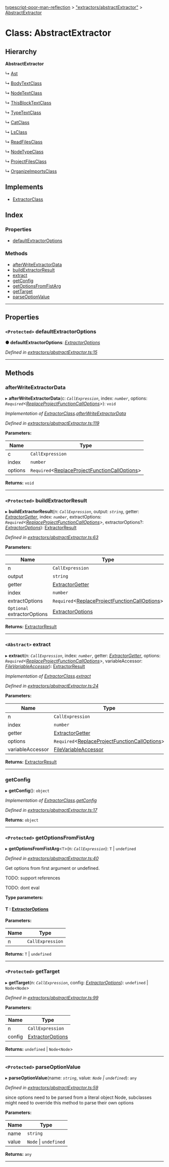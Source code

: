 [typescript-poor-man-reflection](../README.md) > ["extractors/abstractExtractor"](../modules/_extractors_abstractextractor_.md) > [AbstractExtractor](../classes/_extractors_abstractextractor_.abstractextractor.md)

# Class: AbstractExtractor

## Hierarchy

**AbstractExtractor**

↳  [Ast](_extractors_source_printast_.ast.md)

↳  [BodyTextClass](_extractors_basic_bodytext_.bodytextclass.md)

↳  [NodeTextClass](_extractors_basic_nodetext_.nodetextclass.md)

↳  [ThisBlockTextClass](_extractors_basic_thisblocktext_.thisblocktextclass.md)

↳  [TypeTextClass](_extractors_basic_typetext_.typetextclass.md)

↳  [CatClass](_extractors_fs_cat_.catclass.md)

↳  [LsClass](_extractors_fs_ls_.lsclass.md)

↳  [ReadFilesClass](_extractors_fs_readfiles_.readfilesclass.md)

↳  [NodeTypeClass](_extractors_source_nodetype_.nodetypeclass.md)

↳  [ProjectFilesClass](_extractors_source_projectfiles_.projectfilesclass.md)

↳  [OrganizeImportsClass](_extractors_source_organizeimports_.organizeimportsclass.md)

## Implements

* [ExtractorClass](../interfaces/_types_.extractorclass.md)

## Index

### Properties

* [defaultExtractorOptions](_extractors_abstractextractor_.abstractextractor.md#defaultextractoroptions)

### Methods

* [afterWriteExtractorData](_extractors_abstractextractor_.abstractextractor.md#afterwriteextractordata)
* [buildExtractorResult](_extractors_abstractextractor_.abstractextractor.md#buildextractorresult)
* [extract](_extractors_abstractextractor_.abstractextractor.md#extract)
* [getConfig](_extractors_abstractextractor_.abstractextractor.md#getconfig)
* [getOptionsFromFistArg](_extractors_abstractextractor_.abstractextractor.md#getoptionsfromfistarg)
* [getTarget](_extractors_abstractextractor_.abstractextractor.md#gettarget)
* [parseOptionValue](_extractors_abstractextractor_.abstractextractor.md#parseoptionvalue)

---

## Properties

<a id="defaultextractoroptions"></a>

### `<Protected>` defaultExtractorOptions

**● defaultExtractorOptions**: *[ExtractorOptions](../interfaces/_types_.extractoroptions.md)*

*Defined in [extractors/abstractExtractor.ts:15](https://github.com/cancerberoSgx/typescript-poor-man-reflection/blob/7a14814/src/extractors/abstractExtractor.ts#L15)*

___

## Methods

<a id="afterwriteextractordata"></a>

###  afterWriteExtractorData

▸ **afterWriteExtractorData**(c: *`CallExpression`*, index: *`number`*, options: *`Required`<[ReplaceProjectFunctionCallOptions](../interfaces/_types_.replaceprojectfunctioncalloptions.md)>*): `void`

*Implementation of [ExtractorClass](../interfaces/_types_.extractorclass.md).[afterWriteExtractorData](../interfaces/_types_.extractorclass.md#afterwriteextractordata)*

*Defined in [extractors/abstractExtractor.ts:119](https://github.com/cancerberoSgx/typescript-poor-man-reflection/blob/7a14814/src/extractors/abstractExtractor.ts#L119)*

**Parameters:**

| Name | Type |
| ------ | ------ |
| c | `CallExpression` |
| index | `number` |
| options | `Required`<[ReplaceProjectFunctionCallOptions](../interfaces/_types_.replaceprojectfunctioncalloptions.md)> |

**Returns:** `void`

___
<a id="buildextractorresult"></a>

### `<Protected>` buildExtractorResult

▸ **buildExtractorResult**(n: *`CallExpression`*, output: *`string`*, getter: *[ExtractorGetter](../modules/_types_.md#extractorgetter)*, index: *`number`*, extractOptions: *`Required`<[ReplaceProjectFunctionCallOptions](../interfaces/_types_.replaceprojectfunctioncalloptions.md)>*, extractorOptions?: *[ExtractorOptions](../interfaces/_types_.extractoroptions.md)*): [ExtractorResult](../interfaces/_types_.extractorresult.md)

*Defined in [extractors/abstractExtractor.ts:63](https://github.com/cancerberoSgx/typescript-poor-man-reflection/blob/7a14814/src/extractors/abstractExtractor.ts#L63)*

**Parameters:**

| Name | Type |
| ------ | ------ |
| n | `CallExpression` |
| output | `string` |
| getter | [ExtractorGetter](../modules/_types_.md#extractorgetter) |
| index | `number` |
| extractOptions | `Required`<[ReplaceProjectFunctionCallOptions](../interfaces/_types_.replaceprojectfunctioncalloptions.md)> |
| `Optional` extractorOptions | [ExtractorOptions](../interfaces/_types_.extractoroptions.md) |

**Returns:** [ExtractorResult](../interfaces/_types_.extractorresult.md)

___
<a id="extract"></a>

### `<Abstract>` extract

▸ **extract**(n: *`CallExpression`*, index: *`number`*, getter: *[ExtractorGetter](../modules/_types_.md#extractorgetter)*, options: *`Required`<[ReplaceProjectFunctionCallOptions](../interfaces/_types_.replaceprojectfunctioncalloptions.md)>*, variableAccessor: *[FileVariableAccessor](../modules/_types_.md#filevariableaccessor)*): [ExtractorResult](../interfaces/_types_.extractorresult.md)

*Implementation of [ExtractorClass](../interfaces/_types_.extractorclass.md).[extract](../interfaces/_types_.extractorclass.md#extract)*

*Defined in [extractors/abstractExtractor.ts:24](https://github.com/cancerberoSgx/typescript-poor-man-reflection/blob/7a14814/src/extractors/abstractExtractor.ts#L24)*

**Parameters:**

| Name | Type |
| ------ | ------ |
| n | `CallExpression` |
| index | `number` |
| getter | [ExtractorGetter](../modules/_types_.md#extractorgetter) |
| options | `Required`<[ReplaceProjectFunctionCallOptions](../interfaces/_types_.replaceprojectfunctioncalloptions.md)> |
| variableAccessor | [FileVariableAccessor](../modules/_types_.md#filevariableaccessor) |

**Returns:** [ExtractorResult](../interfaces/_types_.extractorresult.md)

___
<a id="getconfig"></a>

###  getConfig

▸ **getConfig**(): `object`

*Implementation of [ExtractorClass](../interfaces/_types_.extractorclass.md).[getConfig](../interfaces/_types_.extractorclass.md#getconfig)*

*Defined in [extractors/abstractExtractor.ts:17](https://github.com/cancerberoSgx/typescript-poor-man-reflection/blob/7a14814/src/extractors/abstractExtractor.ts#L17)*

**Returns:** `object`

___
<a id="getoptionsfromfistarg"></a>

### `<Protected>` getOptionsFromFistArg

▸ **getOptionsFromFistArg**<`T`>(n: *`CallExpression`*): `T` \| `undefined`

*Defined in [extractors/abstractExtractor.ts:40](https://github.com/cancerberoSgx/typescript-poor-man-reflection/blob/7a14814/src/extractors/abstractExtractor.ts#L40)*

Get options from first argument or undefined.

TODO: support references

TODO: dont eval

**Type parameters:**

#### T :  [ExtractorOptions](../interfaces/_types_.extractoroptions.md)
**Parameters:**

| Name | Type |
| ------ | ------ |
| n | `CallExpression` |

**Returns:** `T` \| `undefined`

___
<a id="gettarget"></a>

### `<Protected>` getTarget

▸ **getTarget**(n: *`CallExpression`*, config: *[ExtractorOptions](../interfaces/_types_.extractoroptions.md)*): `undefined` \| `Node`<`Node`>

*Defined in [extractors/abstractExtractor.ts:99](https://github.com/cancerberoSgx/typescript-poor-man-reflection/blob/7a14814/src/extractors/abstractExtractor.ts#L99)*

**Parameters:**

| Name | Type |
| ------ | ------ |
| n | `CallExpression` |
| config | [ExtractorOptions](../interfaces/_types_.extractoroptions.md) |

**Returns:** `undefined` \| `Node`<`Node`>

___
<a id="parseoptionvalue"></a>

### `<Protected>` parseOptionValue

▸ **parseOptionValue**(name: *`string`*, value: *`Node` \| `undefined`*): `any`

*Defined in [extractors/abstractExtractor.ts:59](https://github.com/cancerberoSgx/typescript-poor-man-reflection/blob/7a14814/src/extractors/abstractExtractor.ts#L59)*

since options need to be parsed from a literal object Node, subclasses might need to override this method to parse their own options

**Parameters:**

| Name | Type |
| ------ | ------ |
| name | `string` |
| value | `Node` \| `undefined` |

**Returns:** `any`

___

